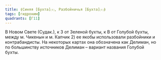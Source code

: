 ```yaml
---
title: ⦗Синяя [Бухта]⒯, Разбойничья [Бухта]⒯⦘
tags: [гидроним]
quadrants: [Г11]
---
```


В Новом Свете (Судак.), к З от Зеленой бухты, к В от Голубой бухты, между м.
Чикенын и м. Капчик 2) ее якобы использовали разбойники и контрабандисты. На
некоторых картах она обозначена как Делиман, но по большинству источников
Делиман – вариант названия Голубой бухты.
